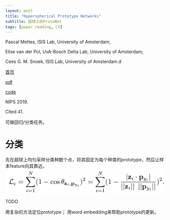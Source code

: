 ```yaml
---
layout: post
title: "Hyperspherical Prototype Networks"
subtitle: 超球上的ProtoNet
tags: [paper reading, CV]
---
```


Pascal Mettes, ISIS Lab, University of Amsterdam;

Elise van der Pol, UvA-Bosch Delta Lab, University of Amsterdam;

Cees G. M. Snoek, ISIS Lab, University of Amsterdam.d

[首页](https://arxiv.org/abs/1901.10514)

[pdf](https://arxiv.org/pdf/1901.10514.pdf)

[code](https://github.com/psmmettes/hpn)

NIPS 2019.

Cited 41.

可做回归/分类任务。

# 分类

先在超球上均匀采样分类种数个点，将其固定为每个种类的prototype，然后让样本feature向其靠近。
![](../assets/paper_img/hyperspherical_protonet_1.png)

TODO

用复杂的方法定位prototype；
用word embedding来帮助prototype的更新。
